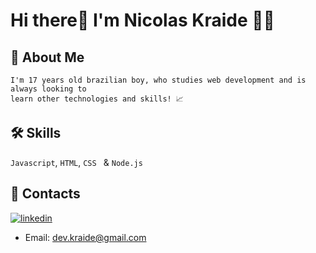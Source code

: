 
# Hi there👋 I'm Nicolas Kraide 🧑‍💻

## 🚀 About Me
    I'm 17 years old brazilian boy, who studies web development and is always looking to 
    learn other technologies and skills! 📈
    
## 🛠 Skills
`Javascript`, `HTML`, `CSS ` & `Node.js`

## 🔗 Contacts

[![linkedin](https://img.shields.io/badge/linkedin-0A66C2?style=for-the-badge&logo=linkedin&logoColor=white)](https://www.linkedin.com/in/nicolas-kraide-5523b52a9/)
- Email: dev.kraide@gmail.com

